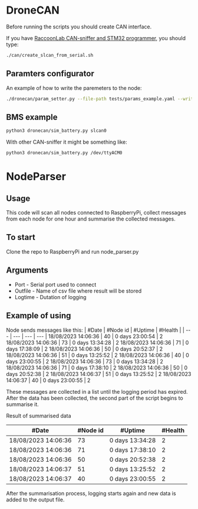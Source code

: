 # DroneCAN

Before running the scripts you should create CAN interface.

If you have [RaccoonLab CAN-sniffer and STM32 programmer](https://docs.raccoonlab.co/guide/programmer_sniffer/), you should type:

```bash
./can/create_slcan_from_serial.sh
```

## Paramters configurator

An example of how to write the paremeters to the node:

```bash
./dronecan/param_setter.py --file-path tests/params_example.yaml --write
```

## BMS example

```bash
python3 dronecan/sim_battery.py slcan0
```

With other CAN-sniffer it might be something like:

```bash
python3 dronecan/sim_battery.py /dev/ttyACM0
```

# NodeParser

## Usage
This code will scan all nodes connected to RaspberryPi, collect messages from each node for one hour and summarise the collected messages.

## To start
Clone the repo to RaspberryPi and run node_parser.py

## Arguments
* Port - Serial port used to connect
* Outfile - Name of csv file where result will be stored
* Logtime - Dutation of logging

## Example of using
Node sends messages like this:
 | #Date | #Node id | #Uptime | #Health |
 | --- | --- | --- | --- | 
18/08/2023 14:06:36 | 40 | 0 days 23:00:54 | 2
18/08/2023 14:06:36 | 73 | 0 days 13:34:28 | 2
18/08/2023 14:06:36 | 71 | 0 days 17:38:09 | 2
18/08/2023 14:06:36 | 50 | 0 days 20:52:37 | 2
18/08/2023 14:06:36 | 51 | 0 days 13:25:52 | 2
18/08/2023 14:06:36 | 40 | 0 days 23:00:55 | 2
18/08/2023 14:06:36 | 73 | 0 days 13:34:28 | 2
18/08/2023 14:06:36 | 71 | 0 days 17:38:10 | 2
18/08/2023 14:06:36 | 50 | 0 days 20:52:38 | 2
18/08/2023 14:06:37 | 51 | 0 days 13:25:52 | 2
18/08/2023 14:06:37 | 40 | 0 days 23:00:55 | 2

These messages are collected in a list until the logging period has expired.
After the data has been collected, the second part of the script begins to summarise it.

Result of summarised data

 | #Date | #Node id | #Uptime | #Health |
 | --- | --- | --- | --- | 
18/08/2023 14:06:36 | 73 | 0 days 13:34:28 | 2
18/08/2023 14:06:36 | 71 | 0 days 17:38:10 | 2
18/08/2023 14:06:36 | 50 | 0 days 20:52:38 | 2
18/08/2023 14:06:37 | 51 | 0 days 13:25:52 | 2
18/08/2023 14:06:37 | 40 | 0 days 23:00:55 | 2

After the summarisation process, logging starts again and new data is added to the output file.